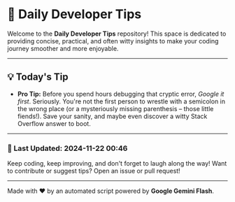 
# 🌟 Daily Developer Tips

Welcome to the **Daily Developer Tips** repository! This space is dedicated to providing concise, practical, and often witty insights to make your coding journey smoother and more enjoyable.

---

## 💡 Today's Tip

- **Pro Tip:**  Before you spend hours debugging that cryptic error,  *Google it first*.  Seriously.  You're not the first person to wrestle with a semicolon in the wrong place (or a mysteriously missing parenthesis – those little fiends!).  Save your sanity, and maybe even discover a witty Stack Overflow answer to boot.

---

### 📅 Last Updated: 2024-11-22 00:46

Keep coding, keep improving, and don't forget to laugh along the way! Want to contribute or suggest tips? Open an issue or pull request!

---

Made with ❤️ by an automated script powered by **Google Gemini Flash**.
